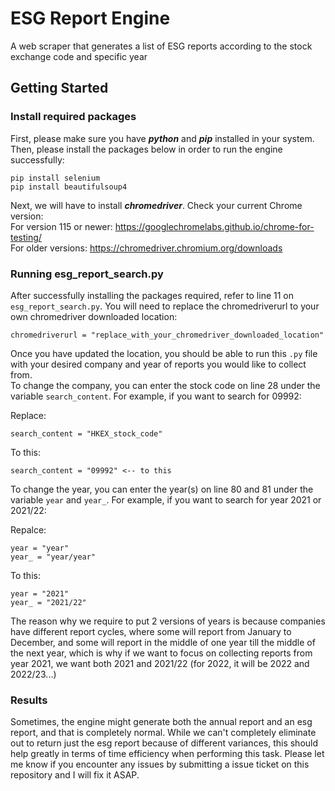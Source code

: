 # ESG Report Engine
A web scraper that generates a list of ESG reports according to the stock exchange code and specific year

## Getting Started
### Install required packages
First, please make sure you have ***python*** and ***pip*** installed in your system. Then, please install the packages below in order to run the engine successfully:
```
pip install selenium
pip install beautifulsoup4
```
Next, we will have to install ***chromedriver***. Check your current Chrome version:<br>
For version 115 or newer: https://googlechromelabs.github.io/chrome-for-testing/ <br>
For older versions: https://chromedriver.chromium.org/downloads

### Running esg_report_search.py
After successfully installing the packages required, refer to line 11 on `esg_report_search.py`. You will need to replace the chromedriverurl to your own chromedriver downloaded location:
```
chromedriverurl = "replace_with_your_chromedriver_downloaded_location"
```
Once you have updated the location, you should be able to run this `.py` file with your desired company and year of reports you would like to collect from. <br>
To change the company, you can enter the stock code on line 28 under the variable `search_content`. For example, if you want to search for 09992: <br>

Replace:
```
search_content = "HKEX_stock_code"
```
To this:
```
search_content = "09992" <-- to this
```
To change the year, you can enter the year(s) on line 80 and 81 under the variable `year` and `year_`. For example, if you want to search for year 2021 or 2021/22: <br>

Repalce:
```
year = "year"
year_ = "year/year"
```
To this:
```
year = "2021"
year_ = "2021/22"
```
The reason why we require to put 2 versions of years is because companies have different report cycles, where some will report from January to December, and some will report in the middle of one year till the middle of the next year, which is why if we want to focus on collecting reports from year 2021, we want both 2021 and 2021/22 (for 2022, it will be 2022 and 2022/23...)

### Results
Sometimes, the engine might generate both the annual report and an esg report, and that is completely normal. While we can't completely eliminate out to return just the esg report because of different variances, this should help greatly in terms of time efficiency when performing this task. Please let me know if you encounter any issues by submitting a issue ticket on this repository and I will fix it ASAP.
